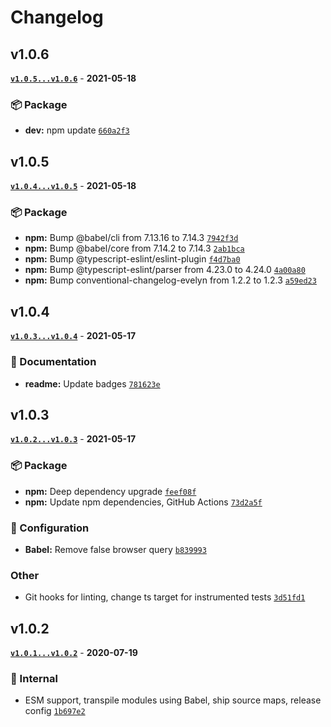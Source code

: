 # Changelog

## v1.0.6

**[`v1.0.5...v1.0.6`](https://github.com/evelynhathaway/loose-rgb/compare/v1.0.5...v1.0.6)** - **2021-05-18**

### 📦 Package

- **dev:** npm update [`660a2f3`](https://github.com/evelynhathaway/loose-rgb/commit/660a2f3)

## v1.0.5

**[`v1.0.4...v1.0.5`](https://github.com/evelynhathaway/loose-rgb/compare/v1.0.4...v1.0.5)** - **2021-05-18**

### 📦 Package

- **npm:** Bump @babel/cli from 7.13.16 to 7.14.3 [`7942f3d`](https://github.com/evelynhathaway/loose-rgb/commit/7942f3d)
- **npm:** Bump @babel/core from 7.14.2 to 7.14.3 [`2ab1bca`](https://github.com/evelynhathaway/loose-rgb/commit/2ab1bca)
- **npm:** Bump @typescript-eslint/eslint-plugin [`f4d7ba0`](https://github.com/evelynhathaway/loose-rgb/commit/f4d7ba0)
- **npm:** Bump @typescript-eslint/parser from 4.23.0 to 4.24.0 [`4a00a80`](https://github.com/evelynhathaway/loose-rgb/commit/4a00a80)
- **npm:** Bump conventional-changelog-evelyn from 1.2.2 to 1.2.3 [`a59ed23`](https://github.com/evelynhathaway/loose-rgb/commit/a59ed23)

## v1.0.4

**[`v1.0.3...v1.0.4`](https://github.com/evelynhathaway/loose-rgb/compare/v1.0.3...v1.0.4)** - **2021-05-17**

### 📄 Documentation

- **readme:** Update badges [`781623e`](https://github.com/evelynhathaway/loose-rgb/commit/781623e)

## v1.0.3

**[`v1.0.2...v1.0.3`](https://github.com/evelynhathaway/loose-rgb/compare/v1.0.2...v1.0.3)** - **2021-05-17**

### 📦 Package

- **npm:** Deep dependency upgrade [`feef08f`](https://github.com/evelynhathaway/loose-rgb/commit/feef08f)
- **npm:** Update npm dependencies, GitHub Actions [`73d2a5f`](https://github.com/evelynhathaway/loose-rgb/commit/73d2a5f)

### 🔧 Configuration

- **Babel:** Remove false browser query [`b839993`](https://github.com/evelynhathaway/loose-rgb/commit/b839993)

### Other

- Git hooks for linting, change ts target for instrumented tests [`3d51fd1`](https://github.com/evelynhathaway/loose-rgb/commit/3d51fd1)

## v1.0.2

**[`v1.0.1...v1.0.2`](https://github.com/evelynhathaway/loose-rgb/compare/v1.0.1...v1.0.2)** - **2020-07-19**


### 🧹 Internal


- ESM support, transpile modules using Babel, ship source maps, release config [`1b697e2`](https://github.com/evelynhathaway/loose-rgb/commit/1b697e2)
